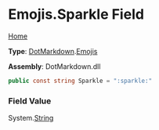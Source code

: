 # Emojis\.Sparkle Field

[Home](../../../README.md)

**Type**: [DotMarkdown](../../README.md)\.[Emojis](../README.md)

**Assembly**: DotMarkdown\.dll

```csharp
public const string Sparkle = ":sparkle:"
```

### Field Value

System\.[String](https://docs.microsoft.com/en-us/dotnet/api/system.string)